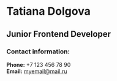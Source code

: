 # Tatiana Dolgova  

## Junior Frontend Developer 

### Contact information:

**Phone:** +7 123 456 78 90 \
**Email:** myemail@mail.ru
